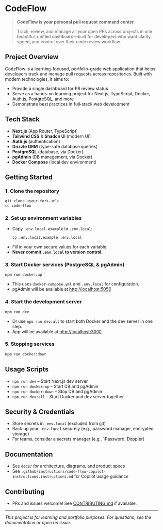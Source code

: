 # CodeFlow

> **CodeFlow is your personal pull request command center.**
>
> Track, review, and manage all your open PRs across projects in one beautiful, unified dashboard—built for developers who want clarity, speed, and control over their code review workflow.

## Project Overview

CodeFlow is a learning-focused, portfolio-grade web application that helps developers track and manage pull requests across repositories. Built with modern technologies, it aims to:

- Provide a single dashboard for PR review status
- Serve as a hands-on learning project for Next.js, TypeScript, Docker, Auth.js, PostgreSQL, and more
- Demonstrate best practices in full-stack web development

## Tech Stack

- **Next.js** (App Router, TypeScript)
- **Tailwind CSS** & **Shadcn UI** (modern UI)
- **Auth.js** (authentication)
- **Drizzle ORM** (type-safe database queries)
- **PostgreSQL** (database, via Docker)
- **pgAdmin** (DB management, via Docker)
- **Docker Compose** (local dev environment)

## Getting Started

### 1. Clone the repository

```sh
git clone <your-fork-url>
cd code-flow
```

### 2. Set up environment variables

- Copy `.env.local.example` to `.env.local`:
  ```sh
  cp .env.local.example .env.local
  ```
- Fill in your own secure values for each variable.
- **Never commit `.env.local` to version control.**

### 3. Start Docker services (PostgreSQL & pgAdmin)

```sh
npm run docker:up
```

- This uses `docker-compose.yml` and `.env.local` for configuration.
- pgAdmin will be available at [http://localhost:5050](http://localhost:5050)

### 4. Start the development server

```sh
npm run dev
```

- Or use `npm run dev:all` to start both Docker and the dev server in one step.
- App will be available at [http://localhost:3000](http://localhost:3000)

### 5. Stopping services

```sh
npm run docker:down
```

## Usage Scripts

- `npm run dev` – Start Next.js dev server
- `npm run docker:up` – Start DB and pgAdmin
- `npm run docker:down` – Stop DB and pgAdmin
- `npm run dev:all` – Start Docker and dev server together

## Security & Credentials

- Store secrets in `.env.local` (excluded from git)
- Back up your `.env.local` securely (e.g., password manager, encrypted storage)
- For teams, consider a secrets manager (e.g., 1Password, Doppler)

## Documentation

- See `docs/` for architecture, diagrams, and product specs
- See `.github/instructions/code-flow-copilot-instructions.instructions.md` for Copilot usage guidance

## Contributing

- PRs and issues welcome! See [CONTRIBUTING.md](CONTRIBUTING.md) if available.

---

_This project is for learning and portfolio purposes. For questions, see the documentation or open an issue._
